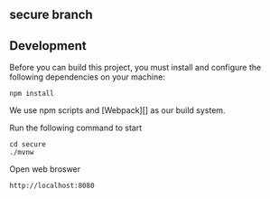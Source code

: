 ## secure branch


## Development

Before you can build this project, you must install and configure the following dependencies on your machine:

```
npm install
```

We use npm scripts and [Webpack][] as our build system.

Run the following command to start

```
cd secure
./mvnw
```
Open web broswer
```
http://localhost:8080
```
